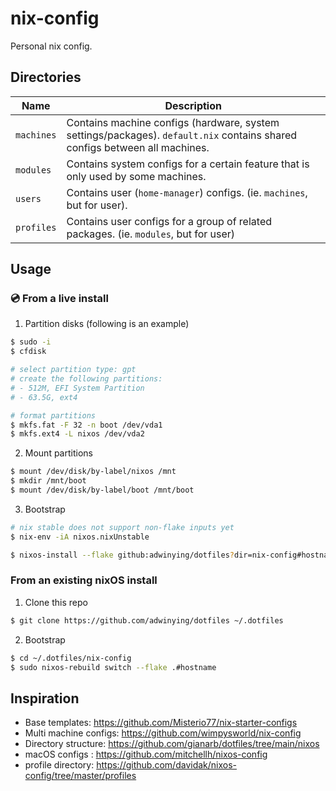 # nix-config

Personal nix config.

## Directories

| Name            | Description                                                                                                                |
| --------------- | -------------------------------------------------------------------------------------------------------------------------  |
| `machines`      | Contains machine configs (hardware, system settings/packages). `default.nix` contains shared configs between all machines. |
| `modules`       | Contains system configs for a certain feature that is only used by some machines.                                          |
| `users`         | Contains user (`home-manager`) configs. (ie. `machines`, but for user).                                                    |
| `profiles`      | Contains user configs for a group of related packages. (ie. `modules`, but for user)                                       |

## Usage

### 💿 From a live install

1. Partition disks (following is an example)

```bash
$ sudo -i
$ cfdisk

# select partition type: gpt
# create the following partitions:
# - 512M, EFI System Partition
# - 63.5G, ext4

# format partitions
$ mkfs.fat -F 32 -n boot /dev/vda1
$ mkfs.ext4 -L nixos /dev/vda2
```

2. Mount partitions

```bash
$ mount /dev/disk/by-label/nixos /mnt
$ mkdir /mnt/boot
$ mount /dev/disk/by-label/boot /mnt/boot
```

3. Bootstrap

```bash
# nix stable does not support non-flake inputs yet
$ nix-env -iA nixos.nixUnstable

$ nixos-install --flake github:adwinying/dotfiles?dir=nix-config#hostname
```

### From an existing nixOS install

1. Clone this repo

```bash
$ git clone https://github.com/adwinying/dotfiles ~/.dotfiles
```

2. Bootstrap

```bash
$ cd ~/.dotfiles/nix-config
$ sudo nixos-rebuild switch --flake .#hostname
```

## Inspiration

- Base templates: https://github.com/Misterio77/nix-starter-configs
- Multi machine configs: https://github.com/wimpysworld/nix-config
- Directory structure: https://github.com/gianarb/dotfiles/tree/main/nixos
- macOS configs : https://github.com/mitchellh/nixos-config
- profile directory: https://github.com/davidak/nixos-config/tree/master/profiles
